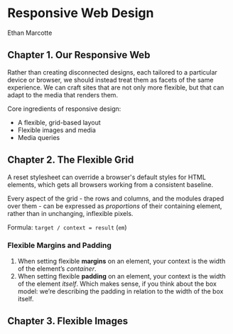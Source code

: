 # Responsive Web Design

Ethan Marcotte

## Chapter 1. Our Responsive Web

Rather than creating disconnected designs, each tailored to a particular device or browser, we should instead treat them as facets of the same experience. We can craft sites that are not only more flexible, but that can adapt to the media that renders them.

Core ingredients of responsive design:

- A flexible, grid-based layout
- Flexible images and media
- Media queries

## Chapter 2. The Flexible Grid

A reset stylesheet can override a browser's default styles for HTML elements, which gets all browsers working from a consistent baseline.

Every aspect of the grid - the rows and columns, and the modules draped over them - can be expressed as *proportions* of their containing element, rather than in unchanging, inflexible pixels. 

Formula: `target / context = result` (`em`)

### Flexible Margins and Padding

1. When setting flexible **margins** on an element, your context is the width of the element’s *container*.
2. When setting flexible **padding** on an element, your context is the width of the element *itself*. Which makes sense, if you think about the box model: we’re describing the padding in relation to the width of the box itself.

## Chapter 3. Flexible Images

